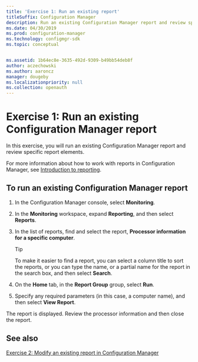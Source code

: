 ```yaml
---
title: 'Exercise 1: Run an existing report'
titleSuffix: Configuration Manager
description: Run an existing Configuration Manager report and review specific report elements.
ms.date: 04/30/2019
ms.prod: configuration-manager
ms.technology: configmgr-sdk
ms.topic: conceptual


ms.assetid: 1b64ec8e-3635-492d-9309-b49bb54deb8f
author: aczechowski
ms.author: aaroncz
manager: dougeby
ms.localizationpriority: null
ms.collection: openauth
---
```


# Exercise 1: Run an existing Configuration Manager report

In this exercise, you will run an existing Configuration Manager report and review specific report elements.

For more information about how to work with reports in Configuration Manager, see [Introduction to reporting](../../../../core/servers/manage/introduction-to-reporting.md).

## To run an existing Configuration Manager report

1. In the Configuration Manager console, select **Monitoring**.
1. In the **Monitoring** workspace, expand **Reporting**, and then select **Reports**.
1. In the list of reports, find and select the report, **Processor information for a specific computer**.

   > [!TIP]
   > To make it easier to find a report, you can select a column title to sort the reports, or you can type the name, or a partial name for the report in the search box, and then select **Search**.

1. On the **Home** tab, in the **Report Group** group, select **Run**.
1. Specify any required parameters (in this case, a computer name), and then select **View Report**.

The report is displayed. Review the processor information and then close the report.

## See also

[Exercise 2: Modify an existing report in Configuration Manager](exercise-2-modify-existing-configuration-manager-report.md)

